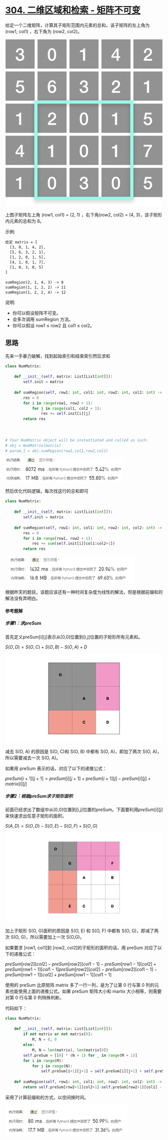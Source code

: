 # [304. 二维区域和检索 - 矩阵不可变](https://leetcode-cn.com/problems/range-sum-query-2d-immutable/)

给定一个二维矩阵，计算其子矩形范围内元素的总和，该子矩阵的左上角为 (row1, col1) ，右下角为 (row2, col2)。

![Range Sum Query 2D](../img/304.png)

上图子矩阵左上角 (row1, col1) = (2, 1) ，右下角(row2, col2) = (4, 3)，该子矩形内元素的总和为 8。

示例:

```
给定 matrix = [
  [3, 0, 1, 4, 2],
  [5, 6, 3, 2, 1],
  [1, 2, 0, 1, 5],
  [4, 1, 0, 1, 7],
  [1, 0, 3, 0, 5]
]

sumRegion(2, 1, 4, 3) -> 8
sumRegion(1, 1, 2, 2) -> 11
sumRegion(1, 2, 2, 4) -> 12
```


说明:

- 你可以假设矩阵不可变。
- 会多次调用 sumRegion 方法。
- 你可以假设 row1 ≤ row2 且 col1 ≤ col2。

## 思路

先来一手暴力破解，找到起始索引和结束索引然后求和

```python
class NumMatrix:

    def __init__(self, matrix: List[List[int]]):
        self.init = matrix

    def sumRegion(self, row1: int, col1: int, row2: int, col2: int) -> int:
        res = 0
        for i in range(row1, row2 + 1):
            for j in range(col1, col2 + 1):
                res += self.init[i][j]
        return res



# Your NumMatrix object will be instantiated and called as such:
# obj = NumMatrix(matrix)
# param_1 = obj.sumRegion(row1,col1,row2,col2)
```

![image-20210302102531987](../img/image-20210302102531987.png)

然后优化代码逻辑，每次找这行的总和即可

```python
class NumMatrix:

    def __init__(self, matrix: List[List[int]]):
        self.init = matrix

    def sumRegion(self, row1: int, col1: int, row2: int, col2: int) -> int:
        res = 0
        for i in range(row1, row2 + 1):
            res += sum(self.init[i][col1:col2+1])
        return res
```

![image-20210302100332854](../img/image-20210302100332854.png)

根据昨天的题目，该题应该还有一种时间复杂度为线性的解法，但是根据前缀和的解法没有弄明白。

#### 参考题解

##### 步骤1：求preSum

首先定义preSum\[i][j]表示从[0,0]位置到[i,j]位置的子矩形所有元素和。

$S(O,D)=S(O,C)+S(O,B)−S(O,A)+D$

![304.001.jpeg](../img/1614646493-EriDmE-304.001.jpeg)

减去 S(O, A) 的原因是 S(O, C)和 S(O, B) 中都有 S(O, A)，即加了两次 S(O, A)，所以需要减去一次 S(O, A)。

如果用 preSum 表示的话，对应了以下的递推公式：

$preSum[i+1][j+1]=preSum[i][j+1]+preSum[i+1][j]−preSum[i][j]+matrix[i][j]$

##### 步骤2：根据preSum求子矩形面积

前面已经求出了数组中从[0,0]位置到[i,j]位置的preSum。下面要利用$preSum[i][j]$来快速求出任意子矩形的面积。

$S(A,D)=S(O,D)−S(O,E)−S(O,F)+S(O,G)$

![304.002.jpeg](../img/1614646585-JOesrN-304.002.jpeg)

加上子矩形 S(O, G)面积的原因是 S(O, E) 和 S(O, F) 中都有 S(O, G)，即减了两次 S(O, G)，所以需要加上一次 S(O,G)。

如果要求 \[row1, col1]到 \[row2, col2]的子矩形的面积的话，用 preSum 对应了以下的递推公式：

$preSum[row2][col2] - preSum[row2][col1 - 1] - preSum[row1 - 1][col2] + preSum[row1 - 1][col1 - 1]
preSum[row2][col2]−preSum[row2][col1−1]−preSum[row1−1][col2]+preSum[row1−1][col1−1]$

使用的 preSum 比原矩阵 matrix 多了一行一列，是为了让第 0 行与第 0 列的元素也能使用上面的递推公式。如果 preSum 矩阵大小和 martix 大小相等，则需要对第 0 行与第 0 列特殊判断。

代码如下：

```python
class NumMatrix:

    def __init__(self, matrix: List[List[int]]):
        if not matrix or not matrix[0]:
            M, N = 0, 0
        else:
            M, N = len(matrix), len(matrix[0])
        self.preSum = [[0] * (N + 1) for _ in range(M + 1)]
        for i in range(M):
            for j in range(N):
                self.preSum[i+1][j+1] = self.preSum[i][j+1] + self.preSum[i+1][j] - self.preSum[i][j] + matrix[i][j]

    def sumRegion(self, row1: int, col1: int, row2: int, col2: int) -> int:
        return self.preSum[row2+1][col2+1]-self.preSum[row2+1][col1] - self.preSum[row1][col2+1] + self[row1][col1]
```

采用了计算前缀和的方式，以空间换时间。

![image-20210302144018008](../img/image-20210302144018008.png)